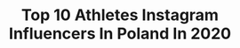 ---
title: Top 10 Athletes Instagram Influencers In Poland In 2020
description: >-
  Find top athletes Instagram influencers in Poland in 2020. Most popular hashtags: #home #stayhome #sunny #training.
platform: Instagram
profiles:
  - username: "stefan_eroteev"
    fullname: >-
      Stefan Eroteev
    location: "Poland"
    followers: 15760
    engagement: 1044
    commentsToLikes: 0.018351
    id: ck55lrxpv29uw0i11agl6zcpn
    verified: false
    hashtags: "#teamortizsw, #homeworkout, #city, #abovetherest"
  - username: "badass_girlpl"
    fullname: >-
      Anna Kaszuba
    location: "Poland"
    followers: 31543
    engagement: 377
    commentsToLikes: 0.047824
    id: ck0txpw9ck2rv0i19qkmupqxf
    verified: false
    hashtags: "#badass, #11, #16"
  - username: "xgriszkax"
    fullname: >-
      Grzegorz Sobieszek
    location: "Poland"
    followers: 22858
    engagement: 699
    commentsToLikes: 0.025674
    id: ckap4qm2o8fj90i78hclsim81
    verified: false
    hashtags: "#crossfit, #cargobike, #kundel, #vanitasvanitatumetomniavanitas"
  - username: "iga.co.smiga"
    fullname: >-
      Iga Baumgart-Witan
    location: "Poland"
    followers: 33690
    engagement: 795
    commentsToLikes: 0.009593
    id: ck5hhh4j7879f0i11t95hxgwe
    verified: false
    hashtags: "#peace, #sunny, #brubeck, #angels"
  - username: "annaakaczowka"
    fullname: >-
      Anna Kaczowka 🇵🇱
    location: "Poland"
    followers: 3473
    engagement: 3180
    commentsToLikes: 0.018398
    id: ck9wewfvnm56h0j782rgrjfaw
    verified: false
    hashtags: "#zostanwdomu, #ladyinred, #polishmodel, #missnastolatek"
  - username: "piotr.lisek.pv"
    fullname: >-
      Piotr Lisek
    location: "Poland"
    followers: 41156
    engagement: 1110
    commentsToLikes: 0.004320
    id: ck0vxps7203wj0i19bqujjo2e
    verified: false
    hashtags: "#dbajosiebie, #playinside, #polevault, #doci"
  - username: "davidmsmith15"
    fullname: >-
      David Smith 🇺🇸
    location: "Poland"
    followers: 29406
    engagement: 663
    commentsToLikes: 0.008789
    id: ck5cku35hxltz0i11rw7rv2lp
    verified: true
    hashtags: "#hardenvol4, #therealheros, #eclipse, #plusliga"
  - username: "nataladamek"
    fullname: >-
      ✨NATALA DAMEK ✨
    location: "Poland"
    followers: 17052
    engagement: 565
    commentsToLikes: 0.017444
    id: ck0txpwnik2vm0i19qysv3ple
    verified: false
    hashtags: "#ifbbbikini, #bikinfitnes, #worldchampion, #theend"
  - username: "dnuszczyk"
    fullname: >-
      Dominika Czajka (Nuszczyk)
    location: "Poland"
    followers: 5968
    engagement: 857
    commentsToLikes: 0.024049
    id: ck5zpihhwsqeh0i140l1qfoyg
    verified: false
    hashtags: "#christmasnails, #bdaygirl, #marriage, #nailart"
  - username: "m.andrejczyk"
    fullname: >-
      Maria M. Andrejczyk
    location: "Poland"
    followers: 30752
    engagement: 539
    commentsToLikes: 0.007846
    id: ck0u89bbz6u8p0i19fzvadgp2
    verified: false
    hashtags: "#greattime, #mela, #poland, #tricolor"
---